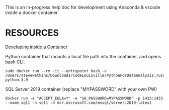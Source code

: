 This is an in-progress help doc for development using Anaconda & vscode inside a docker container.

# RESOURCES
[Developing inside a Container](https://code.visualstudio.com/docs/remote/containers)

Python container that mounts a local file path into the container, and opens bash CLI.
```
sudo docker run --rm -it --entrypoint bash -v /Users/stevewatkins/Downloads/CodeLouisville/PythonForDataAnalysis:/usr/src/PythonForDataAnalysis python:3.9
```

SQL Server 2019 container (replace "MYPASSWORD" with your own PW)
```
docker run -e "ACCEPT_EULA=Y" -e "SA_PASSWORD=MYPASSWORD“ -p 1433:1433 --name sql1 -h sql1 -d mcr.microsoft.com/mssql/server:2019-latest
```